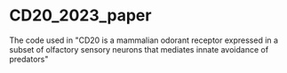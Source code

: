 # CD20_2023_paper
The code used in "CD20 is a mammalian odorant receptor expressed in a subset of olfactory sensory neurons that mediates innate avoidance of predators"
